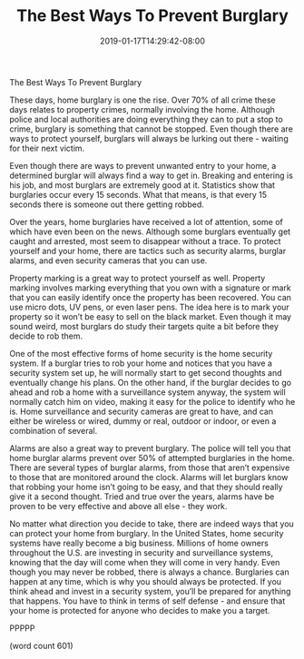 ﻿---
title: "The Best Ways To Prevent Burglary"
date: 2019-01-17T14:29:42-08:00
description: "Home Security Tips for Web Success"
featured_image: "/images/Home Security.jpg"
tags: ["Home Security"]
---

The Best Ways To Prevent Burglary

These days, home burglary is one the rise.  Over 70% of all crime these days relates to property crimes, normally involving the home.  Although police and local authorities are doing everything they can to put a stop to crime, burglary is something that cannot be stopped.  Even though there are ways to protect yourself, burglars will always be lurking out there - waiting for their next victim.

Even though there are ways to prevent unwanted entry to your home, a determined burglar will always find a way to get in.  Breaking and entering is his job, and most burglars are extremely good at it.  Statistics show that burglaries occur every 15 seconds.  What that means, is that every 15 seconds there is someone out there getting robbed.  

Over the years, home burglaries have received a lot of attention, some of which have even been on the news.  Although some burglars eventually get caught and arrested, most seem to disappear without a trace.  To protect yourself and your home, there are tactics such as security alarms, burglar alarms, and even security cameras that you can use.

Property marking is a great way to protect yourself as well.  Property marking involves marking everything that you own with a signature or mark that you can easily identify once the property has been recovered.  You can use micro dots, UV pens, or even laser pens.  The idea here is to mark your property so it won’t be easy to sell on the black market.  Even though it may sound weird, most burglars do study their targets quite a bit before they decide to rob them.

One of the most effective forms of home security is the home security system.  If a burglar tries to rob your home and notices that you have a security system set up, he will normally start to get second thoughts and eventually change his plans.  On the other hand, if the burglar decides to go ahead and rob a home with a surveillance system anyway, the system will normally catch him on video, making it easy for the police to identify who he is.  Home surveillance and security cameras are great to have, and can either be wireless or wired, dummy or real, outdoor or indoor, or even a combination of several.

Alarms are also a great way to prevent burglary.  The police will tell you that home burglar alarms prevent over 50% of attempted burglaries in the home.  There are several types of burglar alarms, from those that aren’t expensive to those that are monitored around the clock.  Alarms will let burglars know that robbing your home isn’t going to be easy, and that they should really give it a second thought.  Tried and true over the years, alarms have be proven to be very effective and above all else - they work.

No matter what direction you decide to take, there are indeed ways that you can protect your home from burglary. In the United States, home security systems have really become a big business.  Millions of home owners throughout the U.S. are investing in security and surveillance systems, knowing that the day will come when they will come in very handy.  Even though you may never be robbed, there is always a chance.  Burglaries can happen at any time, which is why you should always be protected.  If you think ahead and invest in a security system, you’ll be prepared for anything that happens. You have to think in terms of self defense - and ensure that your home is protected for anyone who decides to make you a target.

PPPPP

(word count 601)
